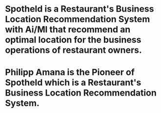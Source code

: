 # Spotheld is a Restaurant's Business Location Recommendation System with Ai/Ml that recommend an optimal location for the business operations of restaurant owners.

# Philipp Amana is the Pioneer of Spotheld which is a Restaurant's Business Location Recommendation System.
